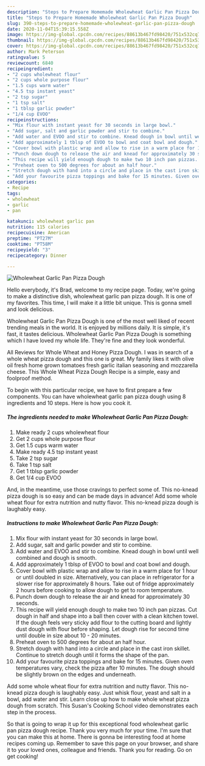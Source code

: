 ```yaml
---
description: "Steps to Prepare Homemade Wholewheat Garlic Pan Pizza Dough"
title: "Steps to Prepare Homemade Wholewheat Garlic Pan Pizza Dough"
slug: 390-steps-to-prepare-homemade-wholewheat-garlic-pan-pizza-dough
date: 2020-11-04T15:39:15.558Z
image: https://img-global.cpcdn.com/recipes/88613b467fd98420/751x532cq70/wholewheat-garlic-pan-pizza-dough-recipe-main-photo.jpg
thumbnail: https://img-global.cpcdn.com/recipes/88613b467fd98420/751x532cq70/wholewheat-garlic-pan-pizza-dough-recipe-main-photo.jpg
cover: https://img-global.cpcdn.com/recipes/88613b467fd98420/751x532cq70/wholewheat-garlic-pan-pizza-dough-recipe-main-photo.jpg
author: Mark Peterson
ratingvalue: 5
reviewcount: 6840
recipeingredient:
- "2 cups wholewheat flour"
- "2 cups whole purpose flour"
- "1.5 cups warm water"
- "4.5 tsp instant yeast"
- "2 tsp sugar"
- "1 tsp salt"
- "1 tblsp garlic powder"
- "1/4 cup EVOO"
recipeinstructions:
- "Mix flour with instant yeast for 30 seconds in large bowl."
- "Add sugar, salt and garlic powder and stir to combine."
- "Add water and EVOO and stir to combine. Knead dough in bowl until well combined and dough is smooth."
- "Add approximately 1 tblsp of EVOO to bowl and coat bowl and dough."
- "Cover bowl with plastic wrap and allow to rise in a warm place for 1 hour or until doubled in size. Alternatively, you can place in refrigerator for a slower rise for approximately 8 hours. Take out of fridge approximately 2 hours before cooking to allow dough to get to room temperature."
- "Punch down dough to release the air and knead for approximately 30 seconds."
- "This recipe will yield enough dough to make two 10 inch pan pizzas. Cut dough in half and shape into a ball then cover with a clean kitchen towel. If the dough feels very sticky add flour to the cutting board and lightly dust dough with flour before shaping. Let dough rise for second time until double in size about 10 - 20 minutes."
- "Preheat oven to 500 degrees for about an half hour."
- "Stretch dough with hand into a circle and place in the cast iron skillet. Continue to stretch dough until it forms the shape of the pan."
- "Add your favourite pizza toppings and bake for 15 minutes. Given oven temperatures vary, check the pizza after 10 minutes. The dough should be slightly brown on the edges and underneath."
categories:
- Recipe
tags:
- wholewheat
- garlic
- pan

katakunci: wholewheat garlic pan 
nutrition: 115 calories
recipecuisine: American
preptime: "PT27M"
cooktime: "PT58M"
recipeyield: "3"
recipecategory: Dinner

---
```



![Wholewheat Garlic Pan Pizza Dough](https://img-global.cpcdn.com/recipes/88613b467fd98420/751x532cq70/wholewheat-garlic-pan-pizza-dough-recipe-main-photo.jpg)

Hello everybody, it's Brad, welcome to my recipe page. Today, we're going to make a distinctive dish, wholewheat garlic pan pizza dough. It is one of my favorites. This time, I will make it a little bit unique. This is gonna smell and look delicious.

Wholewheat Garlic Pan Pizza Dough is one of the most well liked of recent trending meals in the world. It is enjoyed by millions daily. It is simple, it's fast, it tastes delicious. Wholewheat Garlic Pan Pizza Dough is something which I have loved my whole life. They're fine and they look wonderful.

All Reviews for Whole Wheat and Honey Pizza Dough. I was in search of a whole wheat pizza dough and this one is great. My family likes it with olive oil fresh home grown tomatoes fresh garlic italian seasoning and mozzarella cheese. This Whole Wheat Pizza Dough Recipe is a simple, easy and foolproof method.


To begin with this particular recipe, we have to first prepare a few components. You can have wholewheat garlic pan pizza dough using 8 ingredients and 10 steps. Here is how you cook it.

<!--inarticleads1-->

##### The ingredients needed to make Wholewheat Garlic Pan Pizza Dough:

1. Make ready 2 cups wholewheat flour
1. Get 2 cups whole purpose flour
1. Get 1.5 cups warm water
1. Make ready 4.5 tsp instant yeast
1. Take 2 tsp sugar
1. Take 1 tsp salt
1. Get 1 tblsp garlic powder
1. Get 1/4 cup EVOO


And, in the meantime, use those cravings to perfect some of. This no-knead pizza dough is so easy and can be made days in advance! Add some whole wheat flour for extra nutrition and nutty flavor. This no-knead pizza dough is laughably easy. 

<!--inarticleads2-->

##### Instructions to make Wholewheat Garlic Pan Pizza Dough:

1. Mix flour with instant yeast for 30 seconds in large bowl.
1. Add sugar, salt and garlic powder and stir to combine.
1. Add water and EVOO and stir to combine. Knead dough in bowl until well combined and dough is smooth.
1. Add approximately 1 tblsp of EVOO to bowl and coat bowl and dough.
1. Cover bowl with plastic wrap and allow to rise in a warm place for 1 hour or until doubled in size. Alternatively, you can place in refrigerator for a slower rise for approximately 8 hours. Take out of fridge approximately 2 hours before cooking to allow dough to get to room temperature.
1. Punch down dough to release the air and knead for approximately 30 seconds.
1. This recipe will yield enough dough to make two 10 inch pan pizzas. Cut dough in half and shape into a ball then cover with a clean kitchen towel. If the dough feels very sticky add flour to the cutting board and lightly dust dough with flour before shaping. Let dough rise for second time until double in size about 10 - 20 minutes.
1. Preheat oven to 500 degrees for about an half hour.
1. Stretch dough with hand into a circle and place in the cast iron skillet. Continue to stretch dough until it forms the shape of the pan.
1. Add your favourite pizza toppings and bake for 15 minutes. Given oven temperatures vary, check the pizza after 10 minutes. The dough should be slightly brown on the edges and underneath.


Add some whole wheat flour for extra nutrition and nutty flavor. This no-knead pizza dough is laughably easy. Just whisk flour, yeast and salt in a bowl, add water and stir. Learn close up how to make whole wheat pizza dough from scratch. This Susan&#39;s Cooking School video demonstrates each step in the process. 

So that is going to wrap it up for this exceptional food wholewheat garlic pan pizza dough recipe. Thank you very much for your time. I'm sure that you can make this at home. There is gonna be interesting food at home recipes coming up. Remember to save this page on your browser, and share it to your loved ones, colleague and friends. Thank you for reading. Go on get cooking!
